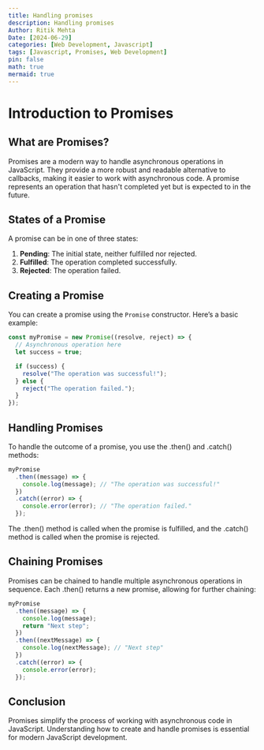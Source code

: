 ```yaml
---
title: Handling promises
description: Handling promises
Author: Ritik Mehta
Date: [2024-06-29]
categories: [Web Development, Javascript]
tags: [Javascript, Promises, Web Development]
pin: false
math: true
mermaid: true
---
```


# Introduction to Promises

## What are Promises?

Promises are a modern way to handle asynchronous operations in JavaScript. They provide a more robust and readable alternative to callbacks, making it easier to work with asynchronous code. A promise represents an operation that hasn't completed yet but is expected to in the future.

## States of a Promise

A promise can be in one of three states:

1. **Pending**: The initial state, neither fulfilled nor rejected.
2. **Fulfilled**: The operation completed successfully.
3. **Rejected**: The operation failed.

## Creating a Promise

You can create a promise using the `Promise` constructor. Here’s a basic example:

```javascript
const myPromise = new Promise((resolve, reject) => {
  // Asynchronous operation here
  let success = true;

  if (success) {
    resolve("The operation was successful!");
  } else {
    reject("The operation failed.");
  }
});
````


## Handling Promises

To handle the outcome of a promise, you use the .then() and .catch() methods:

````javascript
myPromise
  .then((message) => {
    console.log(message); // "The operation was successful!"
  })
  .catch((error) => {
    console.error(error); // "The operation failed."
  });
````

The .then() method is called when the promise is fulfilled, and the .catch() method is called when the promise is rejected.

## Chaining Promises

Promises can be chained to handle multiple asynchronous operations in sequence. Each .then() returns a new promise, allowing for further chaining:

````javascript
myPromise
  .then((message) => {
    console.log(message);
    return "Next step";
  })
  .then((nextMessage) => {
    console.log(nextMessage); // "Next step"
  })
  .catch((error) => {
    console.error(error);
  });
````

## Conclusion

Promises simplify the process of working with asynchronous code in JavaScript. Understanding how to create and handle promises is essential for modern JavaScript development. 